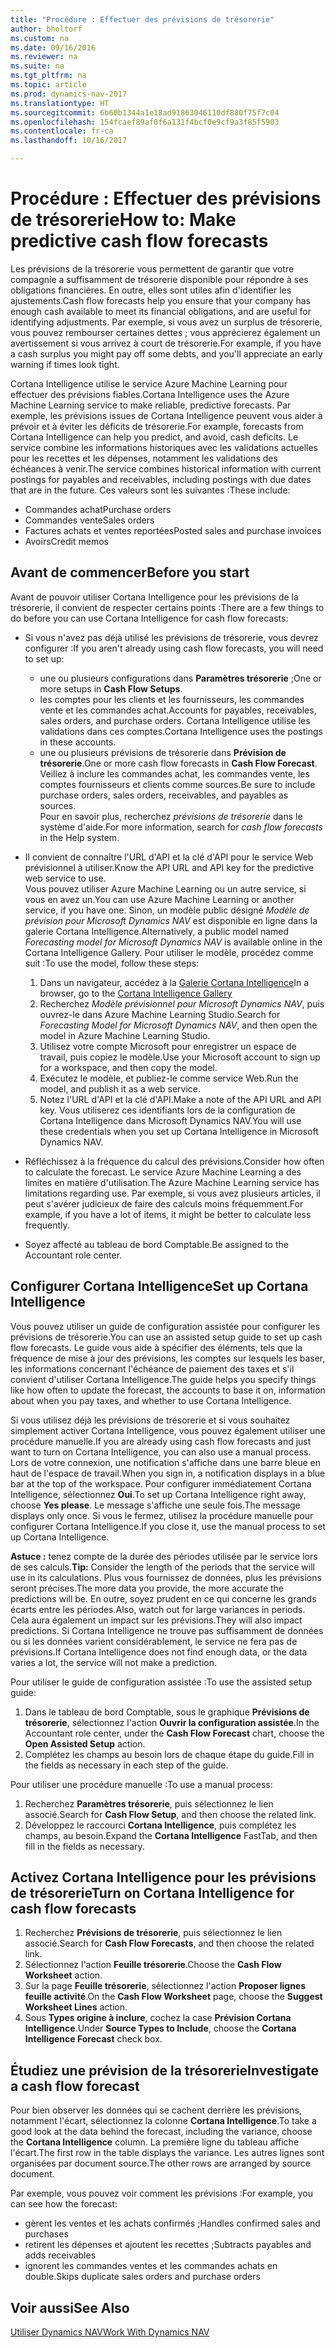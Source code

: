 ```yaml
---
title: "Procédure : Effectuer des prévisions de trésorerie"
author: bholtorf
ms.custom: na
ms.date: 09/16/2016
ms.reviewer: na
ms.suite: na
ms.tgt_pltfrm: na
ms.topic: article
ms.prod: dynamics-nav-2017
ms.translationtype: HT
ms.sourcegitcommit: 6b60b1344a1e18ad91863046110df880f75f7c04
ms.openlocfilehash: 154fcaef89af0f6a131f4bcf0e9cf9a3f85f5903
ms.contentlocale: fr-ca
ms.lasthandoff: 10/16/2017

---
```


# <a name="how-to-make-predictive-cash-flow-forecasts"></a><span data-ttu-id="ee89c-102">Procédure : Effectuer des prévisions de trésorerie</span><span class="sxs-lookup"><span data-stu-id="ee89c-102">How to: Make predictive cash flow forecasts</span></span>
<span data-ttu-id="ee89c-103">Les prévisions de la trésorerie vous permettent de garantir que votre compagnie a suffisamment de trésorerie disponible pour répondre à ses obligations financières. En outre, elles sont utiles afin d'identifier les ajustements.</span><span class="sxs-lookup"><span data-stu-id="ee89c-103">Cash flow forecasts help you ensure that your company has enough cash available to meet its financial obligations, and are useful for identifying adjustments.</span></span> <span data-ttu-id="ee89c-104">Par exemple, si vous avez un surplus de trésorerie, vous pouvez rembourser certaines dettes ; vous apprécierez également un avertissement si vous arrivez à court de trésorerie.</span><span class="sxs-lookup"><span data-stu-id="ee89c-104">For example, if you have a cash surplus you might pay off some debts, and you'll appreciate an early warning if times look tight.</span></span> 

<span data-ttu-id="ee89c-105">Cortana Intelligence utilise le service Azure Machine Learning pour effectuer des prévisions fiables.</span><span class="sxs-lookup"><span data-stu-id="ee89c-105">Cortana Intelligence uses the Azure Machine Learning service to make reliable, predictive forecasts.</span></span> <span data-ttu-id="ee89c-106">Par exemple, les prévisions issues de Cortana Intelligence peuvent vous aider à prévoir et à éviter les déficits de trésorerie.</span><span class="sxs-lookup"><span data-stu-id="ee89c-106">For example, forecasts from Cortana Intelligence can help you predict, and avoid, cash deficits.</span></span> <span data-ttu-id="ee89c-107">Le service combine les informations historiques avec les validations actuelles pour les recettes et les dépenses, notamment les validations des échéances à venir.</span><span class="sxs-lookup"><span data-stu-id="ee89c-107">The service combines historical information with current postings for payables and receivables, including postings with due dates that are in the future.</span></span> <span data-ttu-id="ee89c-108">Ces valeurs sont les suivantes :</span><span class="sxs-lookup"><span data-stu-id="ee89c-108">These include:</span></span>
* <span data-ttu-id="ee89c-109">Commandes achat</span><span class="sxs-lookup"><span data-stu-id="ee89c-109">Purchase orders</span></span>
* <span data-ttu-id="ee89c-110">Commandes vente</span><span class="sxs-lookup"><span data-stu-id="ee89c-110">Sales orders</span></span>
* <span data-ttu-id="ee89c-111">Factures achats et ventes reportées</span><span class="sxs-lookup"><span data-stu-id="ee89c-111">Posted sales and purchase invoices</span></span>
* <span data-ttu-id="ee89c-112">Avoirs</span><span class="sxs-lookup"><span data-stu-id="ee89c-112">Credit memos</span></span>

## <a name="before-you-start"></a><span data-ttu-id="ee89c-113">Avant de commencer</span><span class="sxs-lookup"><span data-stu-id="ee89c-113">Before you start</span></span>  
<span data-ttu-id="ee89c-114">Avant de pouvoir utiliser Cortana Intelligence pour les prévisions de la trésorerie, il convient de respecter certains points :</span><span class="sxs-lookup"><span data-stu-id="ee89c-114">There are a few things to do before you can use Cortana Intelligence for cash flow forecasts:</span></span> 
* <span data-ttu-id="ee89c-115">Si vous n'avez pas déjà utilisé les prévisions de trésorerie, vous devrez configurer :</span><span class="sxs-lookup"><span data-stu-id="ee89c-115">If you aren't already using cash flow forecasts, you will need to set up:</span></span>
    * <span data-ttu-id="ee89c-116">une ou plusieurs configurations dans **Paramètres trésorerie** ;</span><span class="sxs-lookup"><span data-stu-id="ee89c-116">One or more setups in **Cash Flow Setups**.</span></span> 
    * <span data-ttu-id="ee89c-117">les comptes pour les clients et les fournisseurs, les commandes vente et les commandes achat.</span><span class="sxs-lookup"><span data-stu-id="ee89c-117">Accounts for payables, receivables, sales orders, and purchase orders.</span></span> <span data-ttu-id="ee89c-118">Cortana Intelligence utilise les validations dans ces comptes.</span><span class="sxs-lookup"><span data-stu-id="ee89c-118">Cortana Intelligence uses the postings in these accounts.</span></span>
    * <span data-ttu-id="ee89c-119">une ou plusieurs prévisions de trésorerie dans **Prévision de trésorerie**.</span><span class="sxs-lookup"><span data-stu-id="ee89c-119">One or more cash flow forecasts in **Cash Flow Forecast**.</span></span> <span data-ttu-id="ee89c-120">Veillez à inclure les commandes achat, les commandes vente, les comptes fournisseurs et clients comme sources.</span><span class="sxs-lookup"><span data-stu-id="ee89c-120">Be sure to include purchase orders, sales orders, receivables, and payables as sources.</span></span>  
    <span data-ttu-id="ee89c-121">Pour en savoir plus, recherchez _prévisions de trésorerie_ dans le système d'aide.</span><span class="sxs-lookup"><span data-stu-id="ee89c-121">For more information, search for _cash flow forecasts_ in the Help system.</span></span> 
* <span data-ttu-id="ee89c-122">Il convient de connaître l'URL d'API et la clé d'API pour le service Web prévisionnel à utiliser.</span><span class="sxs-lookup"><span data-stu-id="ee89c-122">Know the API URL and API key for the predictive web service to use.</span></span>  
    <span data-ttu-id="ee89c-123">Vous pouvez utiliser Azure Machine Learning ou un autre service, si vous en avez un.</span><span class="sxs-lookup"><span data-stu-id="ee89c-123">You can use Azure Machine Learning or another service, if you have one.</span></span> <span data-ttu-id="ee89c-124">Sinon, un modèle public désigné _Modèle de prévision pour Microsoft Dynamics NAV_ est disponible en ligne dans la galerie Cortana Intelligence.</span><span class="sxs-lookup"><span data-stu-id="ee89c-124">Alternatively, a public model named _Forecasting model for Microsoft Dynamics NAV_ is available online in the Cortana Intelligence Gallery.</span></span> <span data-ttu-id="ee89c-125">Pour utiliser le modèle, procédez comme suit :</span><span class="sxs-lookup"><span data-stu-id="ee89c-125">To use the model, follow these steps:</span></span>

    1. <span data-ttu-id="ee89c-126">Dans un navigateur, accédez à la [Galerie Cortana Intelligence](https://go.microsoft.com/fwlink/?linkid=828352)</span><span class="sxs-lookup"><span data-stu-id="ee89c-126">In a browser, go to the [Cortana Intelligence Gallery](https://go.microsoft.com/fwlink/?linkid=828352)</span></span>
    2. <span data-ttu-id="ee89c-127">Recherchez _Modèle prévisionnel pour Microsoft Dynamics NAV_, puis ouvrez-le dans Azure Machine Learning Studio.</span><span class="sxs-lookup"><span data-stu-id="ee89c-127">Search for _Forecasting Model for Microsoft Dynamics NAV_, and then open the model in Azure Machine Learning Studio.</span></span>
    3. <span data-ttu-id="ee89c-128">Utilisez votre compte Microsoft pour enregistrer un espace de travail, puis copiez le modèle.</span><span class="sxs-lookup"><span data-stu-id="ee89c-128">Use your Microsoft account to sign up for a workspace, and then copy the model.</span></span>
    4. <span data-ttu-id="ee89c-129">Exécutez le modèle, et publiez-le comme service Web.</span><span class="sxs-lookup"><span data-stu-id="ee89c-129">Run the model, and publish it as a web service.</span></span>
    5. <span data-ttu-id="ee89c-130">Notez l'URL d'API et la clé d'API.</span><span class="sxs-lookup"><span data-stu-id="ee89c-130">Make a note of the API URL and API key.</span></span> <span data-ttu-id="ee89c-131">Vous utiliserez ces identifiants lors de la configuration de Cortana Intelligence dans Microsoft Dynamics NAV.</span><span class="sxs-lookup"><span data-stu-id="ee89c-131">You will use these credentials when you set up Cortana Intelligence in Microsoft Dynamics NAV.</span></span>  

* <span data-ttu-id="ee89c-132">Réfléchissez à la fréquence du calcul des prévisions.</span><span class="sxs-lookup"><span data-stu-id="ee89c-132">Consider how often to calculate the forecast.</span></span> <span data-ttu-id="ee89c-133">Le service Azure Machine Learning a des limites en matière d'utilisation.</span><span class="sxs-lookup"><span data-stu-id="ee89c-133">The Azure Machine Learning service has limitations regarding use.</span></span> <span data-ttu-id="ee89c-134">Par exemple, si vous avez plusieurs articles, il peut s'avérer judicieux de faire des calculs moins fréquemment.</span><span class="sxs-lookup"><span data-stu-id="ee89c-134">For example, if you have a lot of items, it might be better to calculate less frequently.</span></span> 
* <span data-ttu-id="ee89c-135">Soyez affecté au tableau de bord Comptable.</span><span class="sxs-lookup"><span data-stu-id="ee89c-135">Be assigned to the Accountant role center.</span></span> 

## <a name="set-up-cortana-intelligence"></a><span data-ttu-id="ee89c-136">Configurer Cortana Intelligence</span><span class="sxs-lookup"><span data-stu-id="ee89c-136">Set up Cortana Intelligence</span></span>
<span data-ttu-id="ee89c-137">Vous pouvez utiliser un guide de configuration assistée pour configurer les prévisions de trésorerie.</span><span class="sxs-lookup"><span data-stu-id="ee89c-137">You can use an assisted setup guide to set up cash flow forecasts.</span></span> <span data-ttu-id="ee89c-138">Le guide vous aide à spécifier des éléments, tels que la fréquence de mise à jour des prévisions, les comptes sur lesquels les baser, les informations concernant l'échéance de paiement des taxes et s'il convient d'utiliser Cortana Intelligence.</span><span class="sxs-lookup"><span data-stu-id="ee89c-138">The guide helps you specify things like how often to update the forecast, the accounts to base it on, information about when you pay taxes, and whether to use Cortana Intelligence.</span></span>  

<span data-ttu-id="ee89c-139">Si vous utilisez déjà les prévisions de trésorerie et si vous souhaitez simplement activer Cortana Intelligence, vous pouvez également utiliser une procédure manuelle.</span><span class="sxs-lookup"><span data-stu-id="ee89c-139">If you are already using cash flow forecasts and just want to turn on Cortana Intelligence, you can also use a manual process.</span></span> <span data-ttu-id="ee89c-140">Lors de votre connexion, une notification s'affiche dans une barre bleue en haut de l'espace de travail.</span><span class="sxs-lookup"><span data-stu-id="ee89c-140">When you sign in, a notification displays in a blue bar at the top of the workspace.</span></span> <span data-ttu-id="ee89c-141">Pour configurer immédiatement Cortana Intelligence, sélectionnez **Oui**.</span><span class="sxs-lookup"><span data-stu-id="ee89c-141">To set up Cortana Intelligence right away, choose **Yes please**.</span></span> <span data-ttu-id="ee89c-142">Le message s'affiche une seule fois.</span><span class="sxs-lookup"><span data-stu-id="ee89c-142">The message displays only once.</span></span> <span data-ttu-id="ee89c-143">Si vous le fermez, utilisez la procédure manuelle pour configurer Cortana Intelligence.</span><span class="sxs-lookup"><span data-stu-id="ee89c-143">If you close it, use the manual process to set up Cortana Intelligence.</span></span>  

<span data-ttu-id="ee89c-144">**Astuce :** tenez compte de la durée des périodes utilisée par le service lors de ses calculs.</span><span class="sxs-lookup"><span data-stu-id="ee89c-144">**Tip:** Consider the length of the periods that the service will use in its calculations.</span></span> <span data-ttu-id="ee89c-145">Plus vous fournissez de données, plus les prévisions seront précises.</span><span class="sxs-lookup"><span data-stu-id="ee89c-145">The more data you provide, the more accurate the predictions will be.</span></span> <span data-ttu-id="ee89c-146">En outre, soyez prudent en ce qui concerne les grands écarts entre les périodes.</span><span class="sxs-lookup"><span data-stu-id="ee89c-146">Also, watch out for large variances in periods.</span></span> <span data-ttu-id="ee89c-147">Cela aura également un impact sur les prévisions.</span><span class="sxs-lookup"><span data-stu-id="ee89c-147">They will also impact predictions.</span></span> <span data-ttu-id="ee89c-148">Si Cortana Intelligence ne trouve pas suffisamment de données ou si les données varient considérablement, le service ne fera pas de prévisions.</span><span class="sxs-lookup"><span data-stu-id="ee89c-148">If Cortana Intelligence does not find enough data, or the data varies a lot, the service will not make a prediction.</span></span> 

<span data-ttu-id="ee89c-149">Pour utiliser le guide de configuration assistée :</span><span class="sxs-lookup"><span data-stu-id="ee89c-149">To use the assisted setup guide:</span></span>
1. <span data-ttu-id="ee89c-150">Dans le tableau de bord Comptable, sous le graphique **Prévisions de trésorerie**, sélectionnez l'action **Ouvrir la configuration assistée**.</span><span class="sxs-lookup"><span data-stu-id="ee89c-150">In the Accountant role center, under the **Cash Flow Forecast** chart, choose the **Open Assisted Setup** action.</span></span>
2. <span data-ttu-id="ee89c-151">Complétez les champs au besoin lors de chaque étape du guide.</span><span class="sxs-lookup"><span data-stu-id="ee89c-151">Fill in the fields as necessary in each step of the guide.</span></span>

<span data-ttu-id="ee89c-152">Pour utiliser une procédure manuelle :</span><span class="sxs-lookup"><span data-stu-id="ee89c-152">To use a manual process:</span></span>
1. <span data-ttu-id="ee89c-153">Recherchez **Paramètres trésorerie**, puis sélectionnez le lien associé.</span><span class="sxs-lookup"><span data-stu-id="ee89c-153">Search for **Cash Flow Setup**, and then choose the related link.</span></span>
2. <span data-ttu-id="ee89c-154">Développez le raccourci **Cortana Intelligence**, puis complétez les champs, au besoin.</span><span class="sxs-lookup"><span data-stu-id="ee89c-154">Expand the **Cortana Intelligence** FastTab, and then fill in the fields as necessary.</span></span>

## <a name="turn-on-cortana-intelligence-for-cash-flow-forecasts"></a><span data-ttu-id="ee89c-155">Activez Cortana Intelligence pour les prévisions de trésorerie</span><span class="sxs-lookup"><span data-stu-id="ee89c-155">Turn on Cortana Intelligence for cash flow forecasts</span></span>
1. <span data-ttu-id="ee89c-156">Recherchez **Prévisions de trésorerie**, puis sélectionnez le lien associé.</span><span class="sxs-lookup"><span data-stu-id="ee89c-156">Search for **Cash Flow Forecasts**, and then choose the related link.</span></span>
2. <span data-ttu-id="ee89c-157">Sélectionnez l'action **Feuille trésorerie**.</span><span class="sxs-lookup"><span data-stu-id="ee89c-157">Choose the **Cash Flow Worksheet** action.</span></span>
3. <span data-ttu-id="ee89c-158">Sur la page **Feuille trésorerie**, sélectionnez l'action **Proposer lignes feuille activité**.</span><span class="sxs-lookup"><span data-stu-id="ee89c-158">On the **Cash Flow Worksheet** page, choose the **Suggest Worksheet Lines** action.</span></span>  
4. <span data-ttu-id="ee89c-159">Sous **Types origine à inclure**, cochez la case **Prévision Cortana Intelligence**.</span><span class="sxs-lookup"><span data-stu-id="ee89c-159">Under **Source Types to Include**, choose the **Cortana Intelligence Forecast** check box.</span></span>

## <a name="investigate-a-cash-flow-forecast"></a><span data-ttu-id="ee89c-160">Étudiez une prévision de la trésorerie</span><span class="sxs-lookup"><span data-stu-id="ee89c-160">Investigate a cash flow forecast</span></span>
<span data-ttu-id="ee89c-161">Pour bien observer les données qui se cachent derrière les prévisions, notamment l'écart, sélectionnez la colonne **Cortana Intelligence**.</span><span class="sxs-lookup"><span data-stu-id="ee89c-161">To take a good look at the data behind the forecast, including the variance, choose the **Cortana Intelligence** column.</span></span> <span data-ttu-id="ee89c-162">La première ligne du tableau affiche l'écart.</span><span class="sxs-lookup"><span data-stu-id="ee89c-162">The first row in the table displays the variance.</span></span> <span data-ttu-id="ee89c-163">Les autres lignes sont organisées par document source.</span><span class="sxs-lookup"><span data-stu-id="ee89c-163">The other rows are arranged by source document.</span></span>  

<span data-ttu-id="ee89c-164">Par exemple, vous pouvez voir comment les prévisions :</span><span class="sxs-lookup"><span data-stu-id="ee89c-164">For example, you can see how the forecast:</span></span>    
* <span data-ttu-id="ee89c-165">gèrent les ventes et les achats confirmés ;</span><span class="sxs-lookup"><span data-stu-id="ee89c-165">Handles confirmed sales and purchases</span></span> 
* <span data-ttu-id="ee89c-166">retirent les dépenses et ajoutent les recettes ;</span><span class="sxs-lookup"><span data-stu-id="ee89c-166">Subtracts payables and adds receivables</span></span>
* <span data-ttu-id="ee89c-167">ignorent les commandes ventes et les commandes achats en double.</span><span class="sxs-lookup"><span data-stu-id="ee89c-167">Skips duplicate sales orders and purchase orders</span></span>

## <a name="see-also"></a><span data-ttu-id="ee89c-168">Voir aussi</span><span class="sxs-lookup"><span data-stu-id="ee89c-168">See Also</span></span>  
[<span data-ttu-id="ee89c-169">Utiliser Dynamics NAV</span><span class="sxs-lookup"><span data-stu-id="ee89c-169">Work With Dynamics NAV</span></span>](ui-work-product.md)

